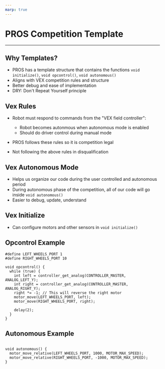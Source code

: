 ```yaml
---
marp: true
---
```


# **PROS Competition Template**

---

## Why Templates?

* PROS has a template structure that contains the functions ``void initialize()``, ``void opcontrol()``, ``void autonomous()``
* Aligns with VEX competition rules and structure
* Better debug and ease of implementation
* DRY: Don't Repeat Yourself principle

## Vex Rules

* Robot must respond to commands from the "VEX field controller":

  - Robot becomes autonmous when autonomous mode is enabled
  - Should do driver control during manual mode

* PROS follows these rules so it is competition legal
* Not following the above rules in disqualification

## Vex Autonomous Mode

* Helps us organize our code during the user controlled and autonomous period
* During autonomous phase of the competition, all of our code will go inside ``void autonomous()``
* Easier to debug, update, understand

## Vex Initialize

* Can configure motors and other sensors in ``void initialize()``


## Opcontrol Example

```
#define LEFT_WHEELS_PORT 1
#define RIGHT_WHEELS_PORT 10

void opcontrol() {
  while (true) {
    int left = controller_get_analog(CONTROLLER_MASTER, ANALOG_LEFT_Y);
    int right = controller_get_analog(CONTROLLER_MASTER, ANALOG_RIGHT_Y);
    right *= -1; // This will reverse the right motor
    motor_move(LEFT_WHEELS_PORT, left);
    motor_move(RIGHT_WHEELS_PORT, right);

    delay(2);
  }
}
```

## Autonomous Example

```

void autonomous() {
  motor_move_relative(LEFT_WHEELS_PORT, 1000, MOTOR_MAX_SPEED);
  motor_move_relative(RIGHT_WHEELS_PORT, -1000, MOTOR_MAX_SPEED);
}

```